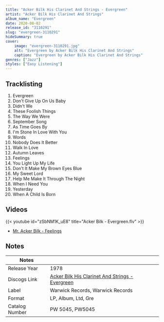 ```yaml
---
title: "Acker Bilk His Clarinet And Strings - Evergreen"
artist: "Acker Bilk His Clarinet And Strings"
album_name: "Evergreen"
date: 2020-08-02
release_id: "3110291"
slug: "evergreen-3110291"
hideSummary: true
cover:
    image: "evergreen-3110291.jpg"
    alt: "Evergreen by Acker Bilk His Clarinet And Strings"
    caption: "Evergreen by Acker Bilk His Clarinet And Strings"
genres: ["Jazz"]
styles: ["Easy Listening"]
---
```

## Tracklisting
1. Evergreen
2. Don't Give Up On Us Baby
3. Didn't We
4. These Foolish Things
5. The Way We Were
6. September Song
7. As Time Goes By
8. I'm Stone In Love With You
9. Words
10. Nobody Does It Better
11. Walk In Love
12. Autumn Leaves
13. Feelings
14. You Light Up My Life
15. Don't It Make My Brown Eyes Blue
16. My Sweet Lord
17. Help Me Make It Through The Night
18. When I Need You
19. Yesterday
20. When A Child Is Born

## Videos
{{< youtube id="zSbNM1K_uE8" title="Acker Bilk - Evergreen.flv" >}}
- [Mr. Acker Bilk - Feelings](https://www.youtube.com/watch?v=ewdJyK5VysQ)

## Notes
| Notes          |             |
| ---------------| ----------- |
| Release Year   | 1978 |
| Discogs Link   | [Acker Bilk His Clarinet And Strings - Evergreen](https://www.discogs.com/release/3110291-Acker-Bilk-His-Clarinet-And-Strings-Evergreen) |
| Label          | Warwick Records, Warwick Records |
| Format         | LP, Album, Ltd, Gre |
| Catalog Number | PW 5045, PW5045 |


